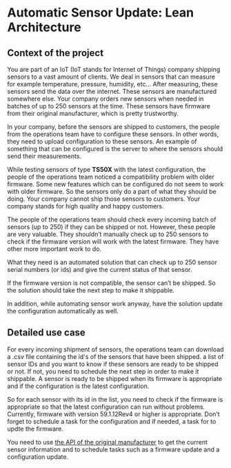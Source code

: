 # Automatic Sensor Update: Lean Architecture

## Context of the project

You are part of an IoT (IoT stands for Internet of Things) company shipping sensors to a vast amount of clients. We deal 
in sensors that can measure for example temperature, pressure, humidity, etc… After measuring, these sensors send the data 
over the internet. These sensors are manufactured somewhere else. Your company orders new sensors when needed in batches 
of up to 250 sensors at the time. These sensors have firmware from their original manufacturer, which is pretty trustworthy.

In your company, before the sensors are shipped to customers, the people from the operations team have to configure these 
sensors. In other words, they need to upload configuration to these sensors. An example of something that can be configured 
is the server to where the sensors should send their measurements.

While testing sensors of type **TS50X** with the latest configuration, the people of the operations team noticed a 
compatibility problem with older firmware. Some new features which can be configured do not seem to work with older 
firmware. So the sensors only do a part of what they should be doing. Your company cannot ship those sensors to customers. 
Your company stands for high quality and happy customers.

The people of the operations team should check every incoming batch of sensors (up to 250) if they can be shipped or not. 
However, these people are very valuable. They shouldn’t manually check up to 250 sensors to check if the firmware version 
will work with the latest firmware. They have other more important work to do.

What they need is an automated solution that can check up to 250 sensor serial numbers (or ids) and give the current status 
of that sensor.

If the firmware version is not compatible, the sensor can’t be shipped. So the solution should take the next step to make
it shippable.

In addition, while automating sensor work anyway, have the solution update the configuration automatically as well.

## Detailed use case

For every incoming shipment of sensors, the operations team can download a .csv file containing the id's of the sensors
that have been shipped. a list of sensor IDs and you want to know if these sensors are ready to be shipped or not. If not, you need 
to schedule the next step in order to make it shippable. A sensor is ready to be shipped when its firmware is appropriate 
and if the configuration is the latest configuration.

So for each sensor with its id in the list, you need to check if the firmware is appropriate so that the latest configuration 
can run without problems. Currently, firmware with version 59.1.12Rev4 or higher is appropriate. Don’t forget to schedule a 
task for the configuration and if needed, a task for to updte the firmware.

You need to use [the API of the original manufacturer](Manufacturers_api.md) to get the current sensor information and to schedule tasks such as 
a firmware update and a configuration update.

